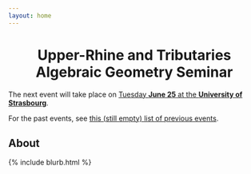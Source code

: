 ```yaml
---
layout: home
---
```


<h1 style="text-align: center">Upper-Rhine and Tributaries<br> Algebraic Geometry Seminar</h1>

The next event will take place on [Tuesday **June 25** at the **University of Strasbourg**](/2024-june).

For the past events,
see [this (still empty) list of previous events](/past).

## About
{% include blurb.html %}
